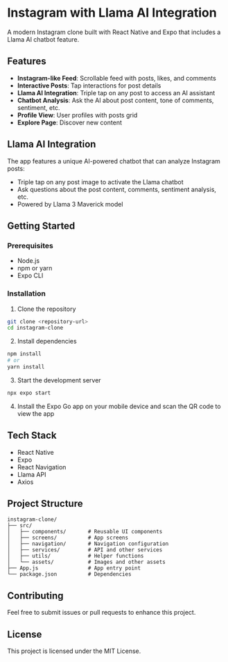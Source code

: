 # Instagram with Llama AI Integration

A modern Instagram clone built with React Native and Expo that includes a Llama AI chatbot feature.

## Features

- **Instagram-like Feed**: Scrollable feed with posts, likes, and comments
- **Interactive Posts**: Tap interactions for post details
- **Llama AI Integration**: Triple tap on any post to access an AI assistant
- **Chatbot Analysis**: Ask the AI about post content, tone of comments, sentiment, etc.
- **Profile View**: User profiles with posts grid
- **Explore Page**: Discover new content

## Llama AI Integration

The app features a unique AI-powered chatbot that can analyze Instagram posts:
- Triple tap on any post image to activate the Llama chatbot
- Ask questions about the post content, comments, sentiment analysis, etc.
- Powered by Llama 3 Maverick model

## Getting Started

### Prerequisites

- Node.js
- npm or yarn
- Expo CLI

### Installation

1. Clone the repository
```bash
git clone <repository-url>
cd instagram-clone
```

2. Install dependencies
```bash
npm install
# or
yarn install
```

3. Start the development server
```bash
npx expo start
```

4. Install the Expo Go app on your mobile device and scan the QR code to view the app

## Tech Stack

- React Native
- Expo
- React Navigation
- Llama API
- Axios

## Project Structure

```
instagram-clone/
├── src/
│   ├── components/       # Reusable UI components
│   ├── screens/          # App screens
│   ├── navigation/       # Navigation configuration
│   ├── services/         # API and other services
│   ├── utils/            # Helper functions
│   └── assets/           # Images and other assets
├── App.js                # App entry point
└── package.json          # Dependencies
```

## Contributing

Feel free to submit issues or pull requests to enhance this project.

## License

This project is licensed under the MIT License. 
